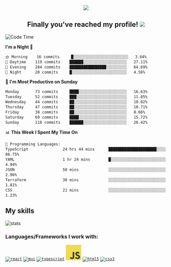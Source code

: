 <p align="center">
  <img src="https://user-images.githubusercontent.com/102032437/162972217-d9d013af-ed44-46cb-bd0c-aaf87b5200e7.gif">
</p>

<h2 align="center">
  Finally you've reached my profile!
  <img src="https://media.giphy.com/media/hvRJCLFzcasrR4ia7z/giphy.gif" width="28">
</h2>

<!--START_SECTION:waka-->
![Code Time](http://img.shields.io/badge/Code%20Time-729%20hrs%2023%20mins-blue)

**I'm a Night 🦉** 

```text
🌞 Morning    16 commits     █░░░░░░░░░░░░░░░░░░░░░░░░   3.64% 
🌆 Daytime    119 commits    ██████░░░░░░░░░░░░░░░░░░░   27.11% 
🌃 Evening    284 commits    ████████████████░░░░░░░░░   64.69% 
🌙 Night      20 commits     █░░░░░░░░░░░░░░░░░░░░░░░░   4.56%

```
📅 **I'm Most Productive on Sunday** 

```text
Monday       73 commits     ████░░░░░░░░░░░░░░░░░░░░░   16.63% 
Tuesday      52 commits     ███░░░░░░░░░░░░░░░░░░░░░░   11.85% 
Wednesday    44 commits     ██░░░░░░░░░░░░░░░░░░░░░░░   10.02% 
Thursday     47 commits     ██░░░░░░░░░░░░░░░░░░░░░░░   10.71% 
Friday       38 commits     ██░░░░░░░░░░░░░░░░░░░░░░░   8.66% 
Saturday     69 commits     ████░░░░░░░░░░░░░░░░░░░░░   15.72% 
Sunday       116 commits    ██████░░░░░░░░░░░░░░░░░░░   26.42%

```


📊 **This Week I Spent My Time On** 

```text
💬 Programming Languages: 
TypeScript               24 hrs 44 mins      █████████████████████░░░░   86.75% 
YAML                     1 hr 24 mins        █░░░░░░░░░░░░░░░░░░░░░░░░   4.94% 
JSON                     50 mins             ░░░░░░░░░░░░░░░░░░░░░░░░░   2.96% 
Terraform                30 mins             ░░░░░░░░░░░░░░░░░░░░░░░░░   1.81% 
CSS                      21 mins             ░░░░░░░░░░░░░░░░░░░░░░░░░   1.23%

```


<!--END_SECTION:waka-->

<h2>My skills</h2>

<img src="https://github-readme-stats.vercel.app/api?username=etczrn&count_private=true&show_icons=true&hide_border=true&bg_color=45deg,185a9d,43cea2&title_color=ffffff&text_color=ffffff&icon_color=ffffff" alt="stats">

### Languages/Frameworks I work with:

<code><a href="https://reactjs.org/"><img alt="react" title="react" src="https://cdn.jsdelivr.net/gh/devicons/devicon/icons/react/react-original.svg" height="48"></a></code>
<code><a href="https://mui.com/"><img alt="mui" title="mui" src="https://cdn.jsdelivr.net/gh/devicons/devicon/icons/materialui/materialui-original.svg" height="48"></a></code>
<code><a href="https://www.typescriptlang.org/"><img alt="typescript" title="typescript" src="https://cdn.jsdelivr.net/gh/devicons/devicon/icons/typescript/typescript-original.svg" height="48"></a></code>
<code><a href="https://developer.mozilla.org/en-US/docs/Web/JavaScript"><img alt="JavaScript" title="JavaScript" src="https://raw.githubusercontent.com/github/explore/80688e429a7d4ef2fca1e82350fe8e3517d3494d/topics/javascript/javascript.png" height="48"></a></code>
<code><a href="https://dev.w3.org/html5/html-author/"><img alt="html5" title="html5" src="https://cdn.jsdelivr.net/gh/devicons/devicon/icons/html5/html5-original.svg" height="48"></a></code>
<code><a href="https://www.w3.org/TR/css/"><img alt="css3" title="css3" src="https://cdn.jsdelivr.net/gh/devicons/devicon/icons/css3/css3-original.svg" height="48"></a></code>
